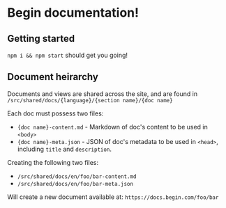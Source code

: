 # Begin documentation!

## Getting started

`npm i && npm start` should get you going!


## Document heirarchy

Documents and views are shared across the site, and are found in `/src/shared/docs/{language}/{section name}/{doc name}`

Each doc must possess two files:
- `{doc name}-content.md` - Markdown of doc's content to be used in `<body>`
- `{doc name}-meta.json` - JSON of doc's metadata to be used in `<head>`, including `title` and `description`.

Creating the following two files:
- `/src/shared/docs/en/foo/bar-content.md`
- `/src/shared/docs/en/foo/bar-meta.json`

Will create a new document available at: `https://docs.begin.com/foo/bar`

